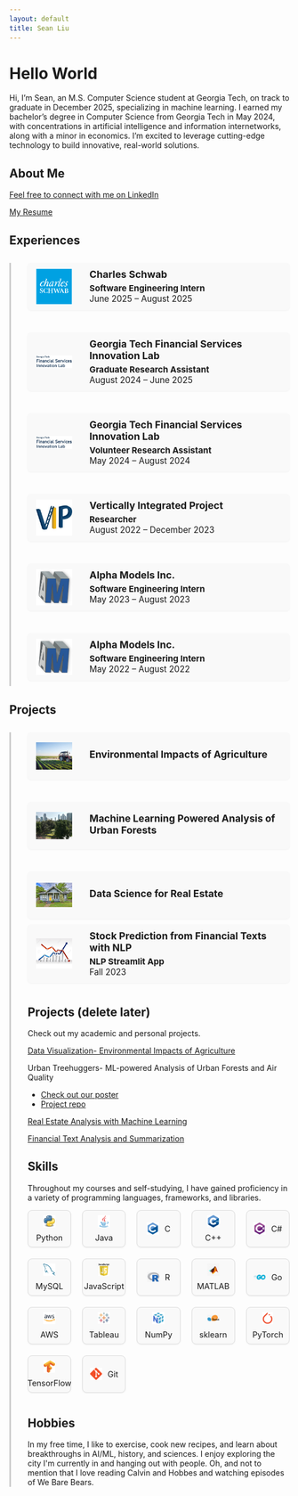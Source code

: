 ```yaml
---
layout: default
title: Sean Liu
---
```


# Hello World
Hi, I’m Sean, an M.S. Computer Science student at Georgia Tech, on track to graduate in December 2025, specializing in machine learning. I earned my bachelor’s degree in Computer Science from Georgia Tech in May 2024, with concentrations in artificial intelligence and information internetworks, along with a minor in economics. I’m excited to leverage cutting-edge technology to build innovative, real-world solutions.

## About Me
[Feel free to connect with me on LinkedIn](https://www.linkedin.com/in/sliu750)

[My Resume](Sean_Liu_Resume_F25.pdf)

## Experiences

<div class="timeline">

  <div class="timeline-item" onclick="toggleDetails(this)">
    <div class="timeline-dot"></div>
    <div class="timeline-content">
      <img src="assets/logos/schwab.png" alt="Charles Schwab Logo" class="timeline-logo" />
      <div>
        <h3>Charles Schwab</h3>
        <p><strong>Software Engineering Intern</strong><br>June 2025 – August 2025</p>
      </div>
    </div>
    <div class="timeline-details">
      <ul>
        <li>Model Risk Oversight department</li>
      </ul>
    </div>
  </div>

  <div class="timeline-item" onclick="toggleDetails(this)">
    <div class="timeline-dot"></div>
    <div class="timeline-content">
      <img src="assets/logos/fsil.jpg" alt="FSIL Logo" class="timeline-logo" />
      <div>
        <h3>Georgia Tech Financial Services Innovation Lab</h3>
        <p><strong>Graduate Research Assistant</strong><br>August 2024 – June 2025</p>
      </div>
    </div>
    <div class="timeline-details">
      <ul>
        <li>Create tools leveraging artificial intelligence to support financial and economic decision-making</li>
        <li>Serve as a liaison between the professor, research staff, and interns, facilitating collaboration and communication</li>
        <li>Supervise 20 research interns, providing technical guidance in data curation, coding, and model and application development</li>
      </ul>
    </div>
  </div>

  <div class="timeline-item" onclick="toggleDetails(this)">
    <div class="timeline-dot"></div>
    <div class="timeline-content">
      <img src="assets/logos/fsil.jpg" alt="FSIL Logo" class="timeline-logo" />
      <div>
        <h3>Georgia Tech Financial Services Innovation Lab</h3>
        <p><strong>Volunteer Research Assistant</strong><br>May 2024 – August 2024</p>
      </div>
    </div>
    <div class="timeline-details">
      <ul>
        <li>Conducted multidisciplinary research between Georgia Tech's College of Computing and College of Business</li>
        <li>Analyzed the decision-making and predictive abilities of large language models in financial contexts</li>
        <li>Wrote Python scripts to aggregate financial data and legislation, contributing to training a financial large language model</li>
      </ul>
    </div>
  </div>

  <div class="timeline-item" onclick="toggleDetails(this)">
    <div class="timeline-dot"></div>
    <div class="timeline-content">
      <img src="assets/logos/vip.jpg" alt="VIP Logo" class="timeline-logo" />
      <div>
        <h3>Vertically Integrated Project</h3>
        <p><strong>Researcher</strong><br>August 2022 – December 2023</p>
      </div>
    </div>
    <div class="timeline-details">
      <ul>
        <li>Collaborated on the Autonomous and Connected Transportation (ACT) Driving Simulator, a faculty-led multidisciplinary project</li>
        <li>Designed innovative transportation solutions, focusing on accessibility and sustainability in smart cities</li>
        <li>Created machine learning models in Python to detect driver distraction and predict driver behavior from physiological data, achieving over 80% test accuracy and enhancing road safety</li>
      </ul>
    </div>
  </div>

  <div class="timeline-item" onclick="toggleDetails(this)">
    <div class="timeline-dot"></div>
    <div class="timeline-content">
      <img src="assets/logos/alphamodels.png" alt="Alpha Models Logo" class="timeline-logo" />
      <div>
        <h3>Alpha Models Inc.</h3>
        <p><strong>Software Engineering Intern</strong><br>May 2023 – August 2023</p>
      </div>
    </div>
    <div class="timeline-details">
      <ul>
        <li>Developed a C++ simulation model for railcar shipments using constrained shortest path algorithm</li>
        <li>Implemented Java algorithms to solve the Vehicle Routing Problem for planning and scheduling freight railroad maintenance</li>
      </ul>
    </div>
  </div>

  <div class="timeline-item" onclick="toggleDetails(this)">
    <div class="timeline-dot"></div>
    <div class="timeline-content">
      <img src="assets/logos/alphamodels.png" alt="Alpha Models Logo" class="timeline-logo" />
      <div>
        <h3>Alpha Models Inc.</h3>
        <p><strong>Software Engineering Intern</strong><br>May 2022 – August 2022</p>
      </div>
    </div>
    <div class="timeline-details">
      <ul>
        <li>Studied business policies, operational constraints, and government regulations in the railroad transportation industry</li>
        <li>Analyzed industrial transportation data to evaluate economic performance and regulation appliance</li>
        <li>Created C++ optimization models using graph algorithms to determine the most efficient rail routeS</li>
      </ul>
    </div>
  </div>

</div>

<script>
function toggleDetails(item) {
  const details = item.querySelector(".timeline-details");
  if (details.style.maxHeight) {
    details.style.maxHeight = null;
    details.style.opacity = 0;
  } else {
    details.style.maxHeight = details.scrollHeight + "px";
    details.style.opacity = 1;
  }
}
</script>

## Projects

<div class="timeline">

  <div class="timeline-item" onclick="toggleDetails(this)">
    <div class="timeline-dot"></div>
    <div class="timeline-content">
      <img src="assets/images/agriculture.jpg" alt="Data Vis Logo" class="timeline-logo" />
      <div>
        <h3>Environmental Impacts of Agriculture</h3>
      </div>
    </div>
    <div class="timeline-details">
      <ul>
        <li>Created <a href="https://syoon029.github.io/6730-Data-Vis-Team-Project.github.io/" target="_blank">interactive visualizations</a> of how agriculture impacts greenhouse gas emissions, biodiversity, and energy and water consumption</li>
        <li>Produced interactive visualizations with Tableau, showcasing trends across the world over the years</li>
        <li>Highlighted main agricultural contributors of environmental challenges, comparing the losses to the outputs</li>
      </ul>
    </div>
  </div>

  <div class="timeline-item" onclick="toggleDetails(this)">
    <div class="timeline-dot"></div>
    <div class="timeline-content">
      <img src="assets/images/urban_forest.jpg" alt="Treehuggers Logo" class="timeline-logo" />
      <div>
        <h3>Machine Learning Powered Analysis of Urban Forests</h3>
      </div>
    </div>
    <div class="timeline-details">
      <ul>
        <li>Applied machine learning models (e.g. random forest and gradient boosting classifiers and regressors) and deep learning models (e.g. neural networks) to predict the conditions of urban trees and their impact on public health, particularly in Los Angeles</li>
        <li>Created interactive visualizations displaying the status and diversity of trees around the United States</li>
        <li><a href="team004poster.pdf" target="_blank">Poster</a> and <a href="https://github.com/sliu750/CSE-6242-Team-Project" target="_blank">GitHub repo</a></li>
      </ul>
    </div>
  </div>

  <div class="timeline-item" onclick="toggleDetails(this)">
    <div class="timeline-dot"></div>
    <div class="timeline-content">
      <img src="assets/images/realestate.jpg" alt="Real Estate Logo" class="timeline-logo" />
      <div>
        <h3>Data Science for Real Estate</h3>
      </div>
    </div>
    <div class="timeline-details">
      <ul>
        <li>Implemented supervised machine learning models (decision tree, regression) to predict whether someone should rent a house and to estimate the price of a house based on its characteristics</li>
        <li>Applied unsupervised methods (clustering) to group houses by similar features, helping sellers determine a suitable price range</li>
        <li><a href="https://github.com/sliu750/ML4641-Team-Project" target="_blank">GitHub repo</a></li>
        
      </ul>
    </div>
  </div>

  <div class="timeline-item" onclick="toggleDetails(this)">
    <div class="timeline-dot"></div>
    <div class="timeline-content">
      <img src="assets/images/stocks.jpg" alt="Financial Text Logo" class="timeline-logo" />
      <div>
        <h3>Stock Prediction from Financial Texts with NLP</h3>
        <p><strong>NLP Streamlit App</strong><br>Fall 2023</p>
      </div>
    </div>
    <div class="timeline-details">
      <ul>
        
        <li>Employed nltk and Python's transformers packages to extract key information from financial reports</li>
        <li>Classified strongly sentimental sentences as either positive or negative and visualized and predicted such trends over time, providing users with a holistic view of a company's performance from the management's perspective</li>
        <li>Deployed <a href="https://fintech-assignment.streamlit.app/" target="_blank">web application</a> using Streamlit</li>
      </ul>
    </div>
  </div>

</div>

## Projects (delete later)
Check out my academic and personal projects.

[Data Visualization- Environmental Impacts of Agriculture](https://syoon029.github.io/6730-Data-Vis-Team-Project.github.io/)

Urban Treehuggers- ML-powered Analysis of Urban Forests and Air Quality
- [Check out our poster](team004poster.pdf)  
- [Project repo](https://github.com/sliu750/CSE-6242-Team-Project)

[Real Estate Analysis with Machine Learning](https://github.com/sliu750/ML4641-Team-Project)

[Financial Text Analysis and Summarization](https://fintech-assignment.streamlit.app/)

## Skills
Throughout my courses and self-studying, I have gained proficiency in a variety of programming languages, frameworks, and libraries.

<div class="skills-grid">
  <div class="skill"><img src="assets/icons/python.png" alt="Python" /><span>Python</span></div>
  <div class="skill"><img src="assets/icons/java.svg" alt="Java" /><span>Java</span></div>
  <div class="skill"><img src="assets/icons/C.svg" alt="C" /><span>C</span></div>
  <div class="skill"><img src="assets/icons/cpp.svg" alt="C++" /><span>C++</span></div>
  <div class="skill"><img src="assets/icons/csharp.svg" alt="C#" /><span>C#</span></div>
  <div class="skill"><img src="assets/icons/mysql.svg" alt="MySQL" /><span>MySQL</span></div>
  <div class="skill"><img src="assets/icons/js.png" alt="JavaScript" /><span>JavaScript</span></div>
  <div class="skill"><img src="assets/icons/R.png" alt="R" /><span>R</span></div>
  <div class="skill"><img src="assets/icons/matlab.png" alt="MATLAB" /><span>MATLAB</span></div>
  <div class="skill"><img src="assets/icons/go.png" alt="Go" /><span>Go</span></div>
  <div class="skill"><img src="assets/icons/aws.png" alt="AWS" /><span>AWS</span></div>
  <div class="skill"><img src="assets/icons/tableau.png" alt="Tableau" /><span>Tableau</span></div>
  <div class="skill"><img src="assets/icons/numpy.png" alt="Numpy" /><span>NumPy</span></div>
  <div class="skill"><img src="assets/icons/sklearn.png" alt="sklearn" /><span>sklearn</span></div>
  <div class="skill"><img src="assets/icons/pytorch.png" alt="pytorch" /><span>PyTorch</span></div>
  <div class="skill"><img src="assets/icons/tensorflow.png" alt="tensorflow" /><span>TensorFlow</span></div>
  <div class="skill"><img src="assets/icons/git.svg" alt="git" /><span>Git</span></div>
</div>

## Hobbies
In my free time, I like to exercise, cook new recipes, and learn about breakthroughs in AI/ML, history, and sciences. I enjoy exploring the city I'm currently in and hanging out with people. Oh, and not to mention that I love reading Calvin and Hobbes and watching episodes of We Bare Bears.

<style>
.skills-grid {
  display: grid;
  grid-template-columns: repeat(5, 1fr); 
  gap: 20px;
  margin-top: 1em;
  margin-bottom: 3em;
}

.skill {
  display: flex;
  align-items: center;
  justify-content: center;
  flex-wrap: wrap;
  gap: 10px;
  padding: 8px 10px;
  border: 1px solid #ddd;
  border-radius: 8px;
  background-color: #f9f9f9;
  font-size: 0.95rem;
  box-shadow: 0 1px 3px rgba(0,0,0,0.05);
  min-width: 0;
  word-break: break-word;
  text-align: center;
}

.skill img {
  width: 22px;
  height: 22px;
  object-fit: contain;
}

.skill span {
  white-space: nowrap;
  font-size: 0.9rem;
}
</style>

<style>
.timeline {
  position: relative;
  margin: 2em 0;
  padding-left: 30px;
  border-left: 3px solid #ccc;
}

.timeline-item {
  position: relative;
  margin-bottom: 30px;
}

.timeline-content {
  background: #f9f9f9;
  padding: 10px 15px;
  border-radius: 6px;
  box-shadow: 0 1px 3px rgba(0,0,0,0.05);
  display: flex;
  align-items: center;
  gap: 15px;
}

.timeline-logo {
  width: 65px;
  height: 65px;
  object-fit: contain;
  margin-right: 1rem;
}

.timeline-content h3 {
  margin: 0 0 5px;
  font-size: 1.1rem;
}

.timeline-content p {
  margin: 0;
  font-size: 0.95rem;
}

.timeline-details {
  overflow: hidden;
  max-height: 0;
  opacity: 0;
  transition: all 0.3s ease;
  margin-top: 10px;
  padding-left: 80px;
}

.timeline-details ul {
  margin: 0;
  padding-left: 20px;
  list-style-type: disc;
  color: #333;
  font-size: 0.9rem;
}

.site-header .wrapper > p {
    display: none;
  }
</style>
